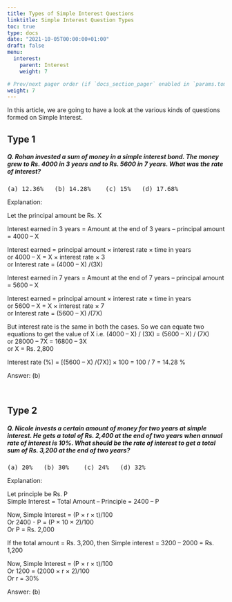 ```yaml
---
title: Types of Simple Interest Questions
linktitle: Simple Interest Question Types
toc: true
type: docs
date: "2021-10-05T00:00:00+01:00"
draft: false
menu:
  interest:
    parent: Interest
    weight: 7

# Prev/next pager order (if `docs_section_pager` enabled in `params.toml`)
weight: 7
---
```


In this article, we are going to have a look at the various kinds of questions formed on Simple Interest. 

## Type 1

##### Q. Rohan invested a sum of money in a simple interest bond. The money grew to Rs. 4000 in 3 years and to Rs. 5600 in 7 years. What was the rate of interest?
<pre>(a) 12.36%   (b) 14.28%    (c) 15%   (d) 17.68%</pre>

Explanation:<br>
<div class="Exp">

Let the principal amount be Rs. X

Interest earned in 3 years = Amount at the end of 3 years – principal amount = 4000 – X

Interest earned = principal amount × interest rate × time in years <br>
or 4000 – X = X × interest rate × 3 <br>
or Interest rate = (4000 – X) /(3X)

Interest earned in 7 years = Amount at the end of 7 years – principal amount = 5600 – X

Interest earned = principal amount × interest rate × time in years <br>
or 5600 – X = X × interest rate × 7 <br>
or Interest rate = (5600 – X) /(7X)

But interest rate is the same in both the cases. So we can equate two equations to get the value of X
i.e. (4000 – X) / (3X) = (5600 – X) / (7X) <br>
or 28000 – 7X = 16800 – 3X <br>
or X = Rs. 2,800

Interest rate (%) = [(5600 – X) /(7X)] × 100 = 100 / 7 = 14.28 %

Answer: (b)
</div> <br>


## Type 2

##### Q. Nicole invests a certain amount of money for two years at simple interest. He gets a total of Rs. 2,400 at the end of two years when annual rate of interest is 10%. What should be the rate of interest to get a total sum of Rs. 3,200 at the end of two years?
<pre>(a) 20%   (b) 30%    (c) 24%   (d) 32%</pre>

Explanation:<br>
<div class="Exp">

Let principle be Rs. P <br>
Simple Interest = Total Amount – Principle = 2400 – P

Now, Simple Interest = (P × r × t)/100 <br>
Or 2400 - P = (P × 10 × 2)/100 <br>
Or P = Rs. 2,000

If the total amount = Rs. 3,200, then Simple interest = 3200 – 2000 = Rs. 1,200

Now, Simple Interest = (P × r × t)/100 <br>
Or 1200 = (2000 × r × 2)/100 <br>
Or r = 30%

Answer: (b)
</div> <br>

